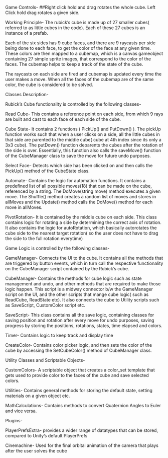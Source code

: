 
Game Controls-
##Right click hold and drag rotates the whole cube. Left Click hold drag rotates a given side.

Working Principle-
The rubick’s cube is made up of 27 smaller cubes( referred to as little cubes in the code). Each of these 27 cubes is an instance of a prefab.

Each of the six sides has 9 cube faces, and there are 9 raycasts per side being done to each face, to get the color of the face at any given time. These colors are then mapped to a cubemap, which is a canvas gameobject containing 27 simple sprite images, that correspond to the color of the faces. The cubemap helps to keep a track of the state of the cube.

The raycasts on each side are fired and cubemap is updated every time the user makes a move. When all the faces of the cubemap are of the same color, the cube is considered to be solved.

Classes Description-

Rubick’s Cube functionality is controlled by the following classes-

Read Cube- This contains a reference point on each side, from which 9 rays are built and cast to each face of each side of the cube.

Cube State- It contains 2 functions ( PickUp() and PutDown() ). The pickUp function works such that when a user clicks on a side, all the little cubes in that side are parented to the middle cube( cube at 4th index since its only a 3x3 cube).
The putDown() function deparents the cubes after the rotation of the side is over. Essentially, this function also calls the saveMove() function of the CubeManager class to save the move for future undo purposes.

Select Face- Detects which side has been clicked on and then calls the PickUp() method of the CubeState class.

Automate- Contains the logic for automation functions.
It contains a predefined list of all possible moves(18) that can be made on the cube, referenced by a string.
The DoMove(string move) method executes a given move. The Shuffle() method creates a random list of moves and stores in allMoves and the Update() method calls the DoMove() method for each move in allMoves.

PivotRotation- It is contained by the middle cube on each side.
This class contains logic for rotating a side by determining the correct axis of rotation. It also contains the logic for autoRotation, which basically autorotates the cube side to the nearest target rotation( so the user does not have to drag the side to the full rotation everytime)

Game Logic is controlled by the following classes-

GameManager- Connects the UI to the cube. It contains all the methods that are triggered by button events, which in turn call the respective functionality on the CubeManager script contained by the Rubick’s cube.

CubeManager- Contains the methods for cube logic such as state management and undo, and other methods that are required to make those logic happen. This script is a midway connector b/w the GameManager script on the UI, and the other scripts that mange cube logic( such as ReadCube, ReadState etc). It also connects the cube to Utility scripts such as SaveScript, CustomColor script etc.

SaveScript- This class contains all the save logic, containing classes for saving position and rotation after every move for undo purposes, saving progress by storing the positions, rotations, states, time elapsed and colors.

Timer- Contains logic to keep track and display time

CreateColor- Contains color picker logic, and then sets the color of the cube by accessing the SetCubeColor() method of CubeManager class.

Utility Classes and Scriptable Objects-

CustomColors- A scriptable object that creates a color_set template that gets used to provide color to the faces of the cube and save selected colors.

Utilities- Contains general methods for storing the default state, setting materials on a given object etc.

MathCalculations- Contains methods to convert Quaternion Angles to Euler and vice versa.

Plugins-

PlayerPrefsExtra- provides a wider range of datatypes that can be stored, compared to Unity’s default PlayerPrefs

Cinemachine- Used for the final orbital animation of the camera that plays after the user solves the cube
